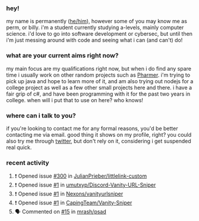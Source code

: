 ### hey!
my name is permanently ([he/him](https://pronoun.is/he)), however some of you may know me as perm, or billy. i'm a student currently studying a-levels, mainly computer science. i'd love to go into software development or cybersec, but until then i'm just messing around with code and seeing what i can (and can't) do!

### what are your current aims right now?
my main focus are my qualifications right now, but when i do find any spare time i usually work on other random projects such as [Pharmer](https://github.com/Permanently/Pharmer). i'm trying to pick up java and hope to learn more of it, and am also trying out nodejs for a college project as well as a few other small projects here and there. i have a fair grip of c#, and have been programming with it for the past two years in college. when will i put that to use on here? who knows!

### where can i talk to you?
if you're looking to contact me for any formal reasons, you'd be better contacting me via email. good thing it shows on my profile, right? you could also try me through [twitter](https://twitter.com/permanentlay), but don't rely on it, considering i get suspended real quick.

### recent activity
<!--START_SECTION:activity-->
1. ❗️ Opened issue [#300](https://github.com/JulianPrieber/littlelink-custom/issues/300) in [JulianPrieber/littlelink-custom](https://github.com/JulianPrieber/littlelink-custom)
2. ❗️ Opened issue [#1](https://github.com/umutxyp/Discord-Vanity-URL-Sniper/issues/1) in [umutxyp/Discord-Vanity-URL-Sniper](https://github.com/umutxyp/Discord-Vanity-URL-Sniper)
3. ❗️ Opened issue [#1](https://github.com/Nexons/vanityurlsniper/issues/1) in [Nexons/vanityurlsniper](https://github.com/Nexons/vanityurlsniper)
4. ❗️ Opened issue [#1](https://github.com/CapingTeam/Vanity-Sniper/issues/1) in [CapingTeam/Vanity-Sniper](https://github.com/CapingTeam/Vanity-Sniper)
5. 🗣 Commented on [#15](https://github.com/mrash/psad/issues/15) in [mrash/psad](https://github.com/mrash/psad)
<!--END_SECTION:activity-->
